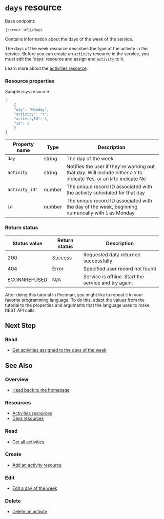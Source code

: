 # `days` resource

Base endpoint:

```shell
{server_url}/days
```

Contains information about the days of the week of the service.

The days of the week resource describes the type of the activity in the service.
Before you can create an `activity` resource in the service,
you must edit the 'days' resource and assign and `activity` to it.

Learn more about the [activities resource](activities.md).

### Resource properties

Sample `days` resource

```js
[
    {
    "day": "Monday", 
    "activity": "Y",
    "activityId": 1,
    "id": 1
    }
]
```

| Property name | Type | Description |
| ------------- | ----------- | ----------- |
| `day` | string | The day of the week |
| `activity` | string | Notifies the user if they're working out that day. Will include either a `Y` to indicate Yes, or an `N` to indicate No |
| `activity_id"` | number | The unique record ID associated with the activity scheduled for that day|
| `id` | number | The unique record ID associated with the day of the week, beginning numerically with `1` as Monday |

### Return status

| Status value | Return status | Description |
| ------------- | ----------- | ----------- |
| 200 | Success | Requested data returned successfully |
| 404 | Error | Specified user record not found |
|  ECONNREFUSED | N/A | Service is offline. Start the service and try again. |


After doing this tutorial in Postman, you might like to repeat it in
your favorite programming language. To do this, adapt the values from
the tutorial to the properties and arguments that the language uses to
make REST API calls.


## Next Step

### Read

* [Get activities assigned to the days of the week](./get-days.md)


## See Also

### Overview

* [Head back to the homepage](../index.md)

### Resources

* [Activities resources](./activities.md)
* [Days resources](./days.md)

### Read

* [Get all activities](./get-activities.md)

### Create

* [Add an activity resource](./post-new-activity.md)

### Edit

* [Edit a day of the week](./put-days.md)

### Delete

* [Delete an activity](./delete-activities.md)